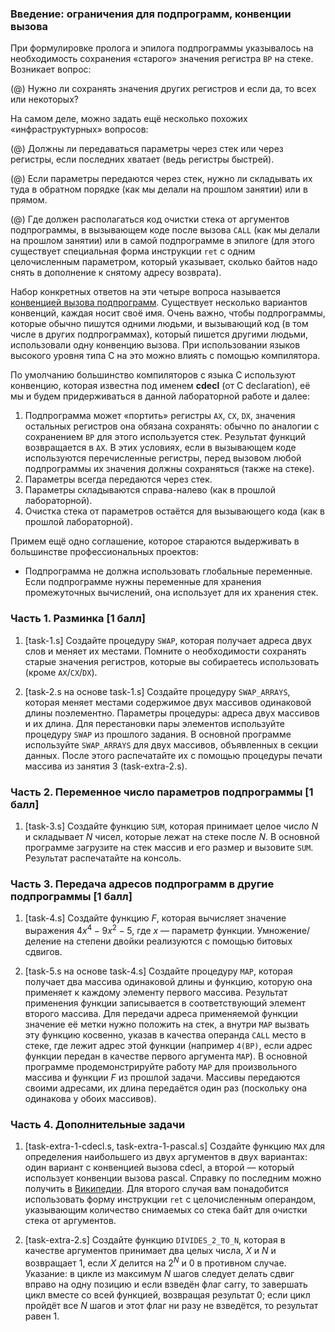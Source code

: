 [//]: <> ( assignment id: 9881 )

### Введение: ограничения для подпрограмм, конвенции вызова

При формулировке пролога и эпилога подпрограммы указывалось на необходимость сохранения «старого» значения регистра `BP` на стеке. Возникает вопрос:

(@)  Нужно ли сохранять значения других регистров и если да, то всех или некоторых?

На самом деле, можно задать ещё несколько похожих «инфраструктурных» вопросов:

(@) Должны ли передаваться параметры через стек или через регистры, если последних хватает (ведь регистры быстрей).

(@)  Если параметры передаются через стек, нужно ли складывать их туда в обратном порядке (как мы делали на прошлом занятии) или в прямом.

(@)  Где должен располагаться код очистки стека от аргументов подпрограммы, в вызывающем коде после вызова `CALL` (как мы делали на прошлом занятии) или в самой подпрограмме в эпилоге (для этого существует специальная форма инструкции `ret` с одним целочисленным параметром, который указывает, сколько байтов надо снять в дополнение к снятому адресу возврата).

Набор конкретных ответов на эти четыре вопроса называется [конвенцией вызова подпрограмм](http://ru.wikipedia.org/wiki/%D0%A1%D0%BE%D0%B3%D0%BB%D0%B0%D1%88%D0%B5%D0%BD%D0%B8%D0%B5_%D0%BE_%D0%B2%D1%8B%D0%B7%D0%BE%D0%B2%D0%B5). Существует несколько вариантов конвенций, каждая носит своё имя. Очень важно, чтобы подпрограммы, которые обычно пишутся одними людьми, и вызывающий код (в том числе в других подпрограммах), который пишется другими людьми, использовали одну конвенцию вызова. При использовании языков высокого уровня типа C на это можно влиять с помощью компилятора.

По умолчанию большинство компиляторов с языка C используют конвенцию, которая известна под именем **cdecl** (от C declaration), её мы и будем придерживаться в данной лабораторной работе и далее:

1.  Подпрограмма может «портить» регистры `AX`, `CX`, `DX`, значения остальных регистров она обязана сохранять: обычно по аналогии с сохранением `BP` для этого используется стек. Результат функций возвращается в `AX`. В этих условиях, если в вызывающем коде используются перечисленные регистры, перед вызовом любой подпрограммы их значения должны сохраняться (также на стеке).
2.  Параметры всегда передаются через стек.
3.  Параметры складываются справа-налево (как в прошлой лабораторной).
4.  Очистка стека от параметров остаётся для вызывающего кода (как в прошлой лабораторной).

Примем ещё одно соглашение, которое стараются выдерживать в большинстве профессиональных проектов:

* Подпрограмма не должна использовать глобальные переменные. Если подпрограмме нужны переменные для хранения промежуточных вычислений, она использует для их хранения стек.

### Часть 1. Разминка [1 балл]

1.  [task-1.s] Создайте процедуру `SWAP`, которая получает адреса двух слов и меняет их местами. Помните о необходимости сохранять старые значения регистров, которые вы собираетесь использовать (кроме `AX`/`CX`/`DX`).

2.  [task-2.s на основе task-1.s] Создайте процедуру `SWAP_ARRAYS`, которая меняет местами содержимое двух массивов одинаковой длины поэлементно. Параметры процедуры: адреса двух массивов и их длина. Для перестановки пары элементов используйте процедуру `SWAP` из прошлого задания. В основной программе используйте `SWAP_ARRAYS` для двух массивов, объявленных в секции данных. После этого распечатайте их с помощью процедуры печати массива из занятия 3 (task-extra-2.s).

### Часть 2. Переменное число параметров подпрограммы [1 балл]

1.  [task-3.s] Создайте функцию `SUM`, которая принимает целое число _N_ и складывает _N_ чисел, которые лежат на стеке после _N_. В основной программе загрузите на стек массив и его размер и вызовите `SUM`. Результат распечатайте на консоль.

### Часть 3. Передача адресов подпрограмм в другие подпрограммы [1 балл]

1.  [task-4.s] Создайте функцию _F_, которая вычисляет значение выражения $4x^4 - 9x^2-5$, где _x_ — параметр функции. Умножение/деление на степени двойки реализуются с помощью битовых сдвигов.

2.  [task-5.s на основе task-4.s] Создайте процедуру `MAP`, которая получает два массива одинаковой длины и функцию, которую она применяет к каждому элементу первого массива. Результат применения функции записывается в соответствующий элемент второго массива. Для передачи адреса применяемой функции значение её метки нужно положить на стек, а внутри `MAP` вызвать эту функцию косвенно, указав в качества операнда `CALL` место в стеке, где лежит адрес этой функции (например `4(BP)`, если адрес функции передан в качестве первого аргумента `MAP`). В основной программе продемонстрируйте работу `MAP` для произвольного массива и функции _F_ из прошлой задачи. Массивы передаются своими адресами, их длина передаётся один раз (поскольку она одинакова у обоих массивов).

### Часть 4. Дополнительные задачи

1.  [task-extra-1-cdecl.s, task-extra-1-pascal.s] Создайте функцию `MAX` для определения наибольшего из двух аргументов в двух вариантах: один вариант с конвенцией вызова cdecl, а второй — который использует конвенции вызова pascal. Справку по последним можно получить в [Википедии](http://ru.wikipedia.org/wiki/%D0%A1%D0%BE%D0%B3%D0%BB%D0%B0%D1%88%D0%B5%D0%BD%D0%B8%D0%B5_%D0%BE_%D0%B2%D1%8B%D0%B7%D0%BE%D0%B2%D0%B5#pascal). Для второго случая вам понадобится использовать форму инструкции `ret` с целочисленным операндом, указывающим количество снимаемых со стека байт для очистки стека от аргументов.

2.  [task-extra-2.s] Создайте функцию `DIVIDES_2_TO_N`, которая в качестве аргументов принимает два целых числа, _X_ и _N_ и возвращает 1, если _X_ делится на 2<sup>_N_</sup> и 0 в противном случае. Указание: в цикле из максимум _N_ шагов следует делать сдвиг вправо на одну позицию и если взведён флаг carry, то завершать цикл вместе со всей функцией, возвращая результат 0; если цикл пройдёт все _N_ шагов и этот флаг ни разу не взведётся, то результат равен 1.

